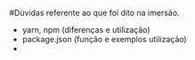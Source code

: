 #Dúvidas referente ao que foi dito na imersão.

- yarn, npm (diferenças e utilização)
- package.json (função e exemplos utilização)
- 
